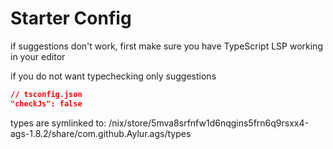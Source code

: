 
# Starter Config

if suggestions don't work, first make sure
you have TypeScript LSP working in your editor

if you do not want typechecking only suggestions

```json
// tsconfig.json
"checkJs": false
```

types are symlinked to:
/nix/store/5mva8srfnfw1d6nqgins5frn6q9rsxx4-ags-1.8.2/share/com.github.Aylur.ags/types
